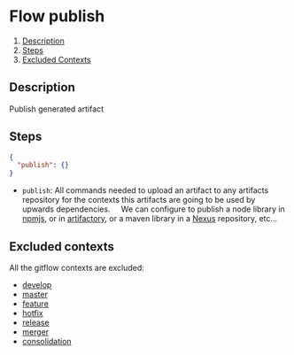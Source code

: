 # Flow publish

1. [Description](#description)
1. [Steps](#steps)
1. [Excluded Contexts](#excluded-contexts)

## <a nmae="description"></a>Description

Publish generated artifact

## <a nmae="steps"></a>Steps

```json
{
  "publish": {}
}
```

* `publish`: All commands needed to upload an artifact to any artifacts repository for the contexts this artifacts are going to be used by upwards dependencies.
    
We can configure to publish a node library in [npmjs][8], or in [artifactory][9], or a maven library in a [Nexus][10] repository, etc...

## <a nmae="excluded-contexts"></a>Excluded contexts

All the gitflow contexts are excluded:

* [develop][1]
* [master][2]
* [feature][3]
* [hotfix][4]
* [release][5]
* [merger][6]
* [consolidation][7]

[1]: https://github.com/cellsjs/pisco-gitflow-contexts/blob/master/contexts/develop/index.js
[2]: https://github.com/cellsjs/pisco-gitflow-contexts/blob/master/contexts/master/index.js
[3]: https://github.com/cellsjs/pisco-gitflow-contexts/blob/master/contexts/feature/index.js
[4]: https://github.com/cellsjs/pisco-gitflow-contexts/blob/master/contexts/hotfix/index.js
[5]: https://github.com/cellsjs/pisco-gitflow-contexts/blob/master/contexts/release/index.js
[6]: https://github.com/cellsjs/pisco-gitflow-contexts/blob/master/contexts/merger/index.js
[7]: https://github.com/cellsjs/pisco-gitflow-contexts/blob/master/contexts/consolidation/index.js
[8]: https://www.npmjs.com/
[9]: https://www.jfrog.com/open-source/
[10]: https://www.sonatype.com/nexus-repository-sonatype
